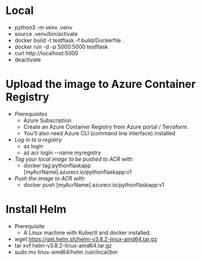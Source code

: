 # Local 
  - python3 -m venv .venv
  - source .venv/bin/activate 
  - docker build -t testflask -f build/Dockerfile .
  - docker run -d -p 5000:5000 testflask
  - curl http://localhost:5000
  - deactivate

# Upload the image to Azure Container Registry
- *Prerequisites*
  - Azure Subscription
  - Create an Azure Container Registry from Azure portal / Terraform.
  - You’ll also need Azure CLI (command line interface) installed
- *Log in to a registry*
  - az login
  - az acr login --name myregistry
- *Tag your local image to be pushed to ACR with:*
  - docker tag pythonflaskapp [myAcrName].azurecr.io/pythonflaskapp:v1
- *Push the image to ACR with:*
  - docker push [myAcrName].azurecr.io/pythonflaskapp:v1

  
# Install Helm
- Prerequisite
  - A Linux machine with Kubectl and docker installed. 
- wget https://get.helm.sh/helm-v3.8.2-linux-amd64.tar.gz
- tar xvf helm-v3.8.2-linux-amd64.tar.gz
- sudo mv linux-amd64/helm /usr/local/bin

